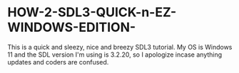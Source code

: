 # HOW-2-SDL3-QUICK-n-EZ-WINDOWS-EDITION-
This is a quick and sleezy, nice and breezy SDL3 tutorial. My OS is Windows 11 and the SDL version I'm using is 3.2.20, so I apologize incase anything updates and coders are confused.
